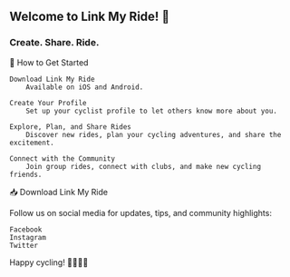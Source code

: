## Welcome to Link My Ride! 👋

### Create. Share. Ride.

🚀 How to Get Started

    Download Link My Ride
        Available on iOS and Android.

    Create Your Profile
        Set up your cyclist profile to let others know more about you.

    Explore, Plan, and Share Rides
        Discover new rides, plan your cycling adventures, and share the excitement.

    Connect with the Community
        Join group rides, connect with clubs, and make new cycling friends.

📥 Download Link My Ride

Follow us on social media for updates, tips, and community highlights:

    Facebook
    Instagram
    Twitter

Happy cycling! 🚴‍♂️🚴‍♀️
